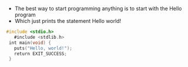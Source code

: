 * The best way to start programming anything is to start with the Hello program 
* Which just prints the statement Hello world!
```C
#include <stdio.h>  
   #include <stdlib.h>  
 int main(void) {  
   puts("Hello, world!");  
   return EXIT_SUCCESS;  
 }
```